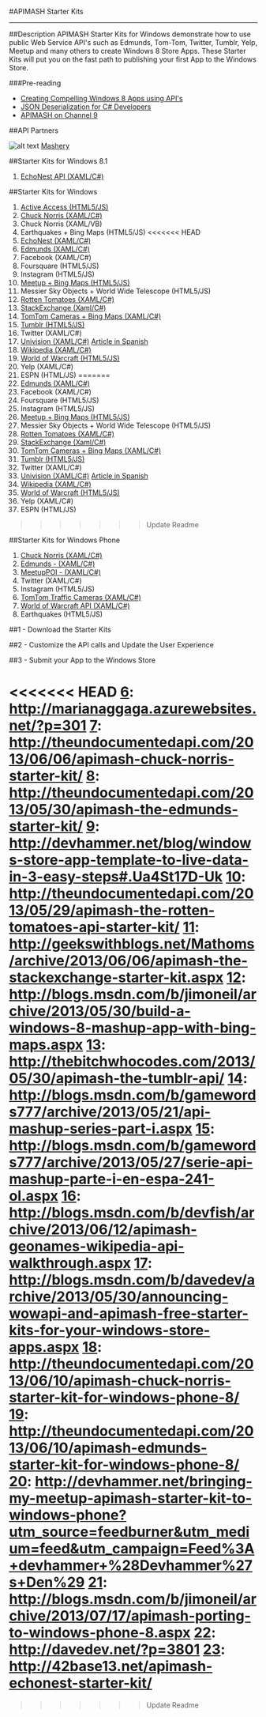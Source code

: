 #APIMASH Starter Kits


----------


##Description
APIMASH Starter Kits for Windows demonstrate how to use public Web Service API's such as Edmunds, Tom-Tom, Twitter, Tumblr, Yelp, Meetup and many others to create Windows 8 Store Apps. These Starter Kits will put you on the fast path to publishing your first App to the Windows Store.

###Pre-reading

 - [Creating Compelling Windows 8 Apps  using API's][1]
 - [JSON Deserialization for C#  Developers][2]
 - [APIMASH on Channel 9][3]

##API Partners

![alt text][4]
[Mashery][5]

##Starter Kits for Windows 8.1

 1. [EchoNest API (XAML/C#)][6]

##Starter Kits for Windows

 1. [Active Access (HTML5/JS)][7]
 2. [Chuck Norris (XAML/C#)][8]
 3. Chuck Norris (XAML/VB)
 4. Earthquakes + Bing Maps (HTML5/JS)
<<<<<<< HEAD
 5. [EchoNest (XAML/C#)][23]
 6. [Edmunds (XAML/C#)][8]
 7. Facebook (XAML/C#)
 8. Foursquare (HTML5/JS)
 9. Instagram (HTML5/JS)
 10. [Meetup + Bing Maps (HTML5/JS)][9]
 11. Messier Sky Objects + World Wide Telescope (HTML5/JS)
 12. [Rotten Tomatoes (XAML/C#)][10]
 13. [StackExchange (Xaml/C#)][11]
 14. [TomTom Cameras + Bing Maps (XAML/C#)][12]
 15. [Tumblr (HTML5/JS)][13]
 16. Twitter (XAML/C#)
 17. [Univision (XAML/C#)][14]  [Article in Spanish][15]
 18. [Wikipedia (XAML/C#)][16]
 19. [World of Warcraft (HTML5/JS)][17]
 20. Yelp (XAML/C#)
 21. ESPN (HTML/JS)
=======
 5. [Edmunds (XAML/C#)][9]
 6. Facebook (XAML/C#)
 7. Foursquare (HTML5/JS)
 8. Instagram (HTML5/JS)
 9. [Meetup + Bing Maps (HTML5/JS)][10]
 10. Messier Sky Objects + World Wide Telescope (HTML5/JS)
 11. [Rotten Tomatoes (XAML/C#)][11]
 12. [StackExchange (Xaml/C#)][12]
 13. [TomTom Cameras + Bing Maps (XAML/C#)][13]
 14. [Tumblr (HTML5/JS)][14]
 15. Twitter (XAML/C#)
 16. [Univision (XAML/C#)][15]  [Article in Spanish][16]
 17. [Wikipedia (XAML/C#)][17]
 18. [World of Warcraft (HTML5/JS)][18]
 19. Yelp (XAML/C#)
 20. ESPN (HTML/JS)
>>>>>>> Update Readme
 

##Starter Kits for Windows Phone

 1. [Chuck Norris (XAML/C#)][19]
 2. [Edmunds - (XAML/C#)][20]
 3. [MeetupPOI - (XAML/C#)][21]
 4. Twitter (XAML/C#)
 5. Instagram (HTML5/JS)
 6. [TomTom Traffic Cameras (XAML/C#)][22]
 7. [World of Warcraft API (XAML/C#)][23]
 8. Earthquakes (HTML5/JS)

   
   
    
##1 - Download the Starter Kits
   
##2 - Customize the API calls and Update the User Experience
 
##3 - Submit your App to the Windows Store


  [1]: http://theundocumentedapi.com/2013/05/28/apimash-using-apis-to-create-compelling-windows-apps/
  [2]: http://theundocumentedapi.com/2013/05/31/apimash-json-deserialization-for-c-developers/
  [3]: http://channel9.msdn.com/Niners/apimash
  [4]: https://raw.github.com/apimash/StarterKits/master/images/mashery_logo-small.png "Mashery"
  [5]: http://dev.mashery.com "Mashery Developer Page"
<<<<<<< HEAD
  [6]: http://marianaggaga.azurewebsites.net/?p=301
  [7]: http://theundocumentedapi.com/2013/06/06/apimash-chuck-norris-starter-kit/
  [8]: http://theundocumentedapi.com/2013/05/30/apimash-the-edmunds-starter-kit/
  [9]: http://devhammer.net/blog/windows-store-app-template-to-live-data-in-3-easy-steps#.Ua4St17D-Uk
  [10]: http://theundocumentedapi.com/2013/05/29/apimash-the-rotten-tomatoes-api-starter-kit/
  [11]: http://geekswithblogs.net/Mathoms/archive/2013/06/06/apimash-the-stackexchange-starter-kit.aspx
  [12]: http://blogs.msdn.com/b/jimoneil/archive/2013/05/30/build-a-windows-8-mashup-app-with-bing-maps.aspx
  [13]: http://thebitchwhocodes.com/2013/05/30/apimash-the-tumblr-api/
  [14]: http://blogs.msdn.com/b/gamewords777/archive/2013/05/21/api-mashup-series-part-i.aspx
  [15]: http://blogs.msdn.com/b/gamewords777/archive/2013/05/27/serie-api-mashup-parte-i-en-espa-241-ol.aspx
  [16]: http://blogs.msdn.com/b/devfish/archive/2013/06/12/apimash-geonames-wikipedia-api-walkthrough.aspx
  [17]: http://blogs.msdn.com/b/davedev/archive/2013/05/30/announcing-wowapi-and-apimash-free-starter-kits-for-your-windows-store-apps.aspx
  [18]: http://theundocumentedapi.com/2013/06/10/apimash-chuck-norris-starter-kit-for-windows-phone-8/
  [19]: http://theundocumentedapi.com/2013/06/10/apimash-edmunds-starter-kit-for-windows-phone-8/
  [20]: http://devhammer.net/bringing-my-meetup-apimash-starter-kit-to-windows-phone?utm_source=feedburner&utm_medium=feed&utm_campaign=Feed%3A+devhammer+%28Devhammer%27s+Den%29
  [21]: http://blogs.msdn.com/b/jimoneil/archive/2013/07/17/apimash-porting-to-windows-phone-8.aspx
  [22]: http://davedev.net/?p=3801
  [23]: http://42base13.net/apimash-echonest-starter-kit/
=======
  [6]: http://42base13.net/apimash-echonest-starter-kit/
  [7]: http://marianaggaga.azurewebsites.net/?p=301
  [8]: http://theundocumentedapi.com/2013/06/06/apimash-chuck-norris-starter-kit/
  [9]: http://theundocumentedapi.com/2013/05/30/apimash-the-edmunds-starter-kit/
  [10]: http://devhammer.net/blog/windows-store-app-template-to-live-data-in-3-easy-steps#.Ua4St17D-Uk
  [11]: http://theundocumentedapi.com/2013/05/29/apimash-the-rotten-tomatoes-api-starter-kit/
  [12]: http://geekswithblogs.net/Mathoms/archive/2013/06/06/apimash-the-stackexchange-starter-kit.aspx
  [13]: http://blogs.msdn.com/b/jimoneil/archive/2013/05/30/build-a-windows-8-mashup-app-with-bing-maps.aspx
  [14]: http://thebitchwhocodes.com/2013/05/30/apimash-the-tumblr-api/
  [15]: http://blogs.msdn.com/b/gamewords777/archive/2013/05/21/api-mashup-series-part-i.aspx
  [16]: http://blogs.msdn.com/b/gamewords777/archive/2013/05/27/serie-api-mashup-parte-i-en-espa-241-ol.aspx
  [17]: http://blogs.msdn.com/b/devfish/archive/2013/06/12/apimash-geonames-wikipedia-api-walkthrough.aspx
  [18]: http://blogs.msdn.com/b/davedev/archive/2013/05/30/announcing-wowapi-and-apimash-free-starter-kits-for-your-windows-store-apps.aspx
  [19]: http://theundocumentedapi.com/2013/06/10/apimash-chuck-norris-starter-kit-for-windows-phone-8/
  [20]: http://theundocumentedapi.com/2013/06/10/apimash-edmunds-starter-kit-for-windows-phone-8/
  [21]: http://devhammer.net/bringing-my-meetup-apimash-starter-kit-to-windows-phone?utm_source=feedburner&utm_medium=feed&utm_campaign=Feed%3A+devhammer+%28Devhammer%27s+Den%29
  [22]: http://blogs.msdn.com/b/jimoneil/archive/2013/07/17/apimash-porting-to-windows-phone-8.aspx
  [23]: http://davedev.net/?p=3801
>>>>>>> Update Readme
